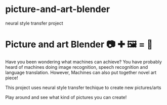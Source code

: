 # picture-and-art-blender
neural style transfer project 
# Picture and art Blender 📷 ✚ 🖼 = 🤩

Have you been wondering what machines can achieve?
You have probably heard of machines doing image recognition, speech recognition and language translation. However, Machines can also put together novel 
art piece!

This project uses neural style transfer techique to create new pictures/arts

Play around and see what kind of pictures you can create!


